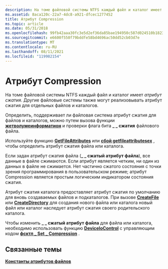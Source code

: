 ```yaml
---
description: На томе файловой системы NTFS каждый файл и каталог имеет атрибут сжатия.
ms.assetid: 8aca120c-22a7-4dc8-a921-dfcec1277452
title: Атрибут Compression
ms.topic: article
ms.date: 05/31/2018
ms.openlocfilehash: 99fb42aaa30fc3e5d2ef36da85bae194950c587d024510b18233f3c83504ab88
ms.sourcegitcommit: e6600f550f79bddfe58bd4696ac50dd52cb03d7e
ms.translationtype: MT
ms.contentlocale: ru-RU
ms.lasthandoff: 08/11/2021
ms.locfileid: "119982154"
---
```

# <a name="compression-attribute"></a>Атрибут Compression

На томе файловой системы NTFS каждый файл и каталог имеет *атрибут сжатия*. Другие файловые системы также могут реализовывать атрибут сжатия для отдельных файлов и каталогов.

Определить, поддерживает ли файловая система атрибут сжатия для файлов и каталогов, можно путем вызова функции [**жетволумеинформатион**](/windows/desktop/api/FileAPI/nf-fileapi-getvolumeinformationa) и проверки флага бита **\_ \_ сжатия** файлового файла.

Используйте функцию [**GetFileAttributes**](/windows/desktop/api/FileAPI/nf-fileapi-getfileattributesa) или [**сбой getfileattributesex**](/windows/desktop/api/FileAPI/nf-fileapi-getfileattributesexa) , чтобы определить атрибут сжатия файла или каталога.

Если задан атрибут сжатия файла (**\_ \_ сжатый атрибут файла**), все данные в файле сжимаются. Если атрибут является четким, ни один из данных в файле не сжимается. Нет частично сжатого состояния с точки зрения программирования в пользовательском режиме; атрибут Compression является простым логическим индикатором состояния сжатия.

Атрибут сжатия каталога предоставляет атрибут сжатия по умолчанию для вновь создаваемых файлов и подкаталогов. При вызове [**CreateFile**](/windows/desktop/api/FileAPI/nf-fileapi-createfilea) или [**CreateDirectory**](/windows/desktop/api/FileAPI/nf-fileapi-createdirectorya) для создания нового файла или каталога новый файл или каталог наследует атрибут сжатия своего родительского каталога.

Чтобы изменить **\_ \_ сжатый атрибут файла** для файла или каталога, необходимо использовать функцию [**DeviceIoControl**](/windows/desktop/api/ioapiset/nf-ioapiset-deviceiocontrol) с управляющим кодом [**фсктл \_ Set \_ Compression**](/windows/win32/api/winioctl/ni-winioctl-fsctl_set_compression) .

## <a name="related-topics"></a>Связанные темы

<dl> <dt>

[**Константы атрибутов файлов**](file-attribute-constants.md)
</dt> </dl>

 

 
